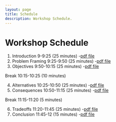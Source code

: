 ```yaml
---
layout: page
title: Schedule
description: Workshop Schedule.
---
```


# Workshop Schedule

1. Introduction	9-9:25 (25 minutes) -[pdf file](01_Introduction.pdf)
2. Problem Framing	9:25-9:50 (25 minutes) -[pdf file](02_ProblemFraming.pdf)
3. Objectives	9:50-10:15 (25 minutes) -[pdf file](03_Objectives.pdf)

Break	10:15-10:25 (10 minutes)

4. Alternatives	10:25-10:50 (25 minutes) -[pdf file](04_Alternatives.pdf)
5. Consequences	10:50-11:15 (25 minutes) -[pdf file](05_Consequences.pdf)

Break	11:15-11:20 (5 minutes)

6. Tradeoffs	11:20-11:45 (25 minutes) -[pdf file](06_Tradeoffs.pdf)
7. Conclusion	11:45-12 (15 minutes) -[pdf file](07_Conclusions.pdf)

